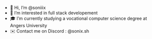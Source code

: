 - 👋 Hi, I’m @soniiix
- 👀 I’m interested in full stack developement
- 🎓 I’m currently studying a vocational computer science degree at Angers University
- ✉️ Contact me on Discord : @sonix.sh

